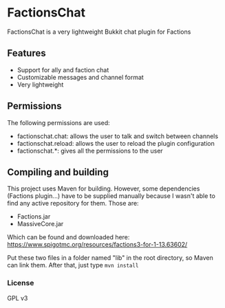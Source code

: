 # FactionsChat
 FactionsChat is a very lightweight Bukkit chat plugin for Factions
 
## Features

- Support for ally and faction chat
- Customizable messages and channel format
- Very lightweight

## Permissions

The following permissions are used:

- factionschat.chat: allows the user to talk and switch between channels
- factionschat.reload: allows the user to reload the plugin configuration
- factionschat.*: gives all the permissions to the user

## Compiling and building

This project uses Maven for building. However, some dependencies (Factions plugin...) have to be supplied manually because I wasn't able to find any active repository for them. Those are:

- Factions.jar
- MassiveCore.jar

Which can be found and downloaded here: https://www.spigotmc.org/resources/factions3-for-1-13.63602/

Put these two files in a folder named "lib" in the root directory, so Maven can link them. After that, just type  `mvn install`

### License

GPL v3